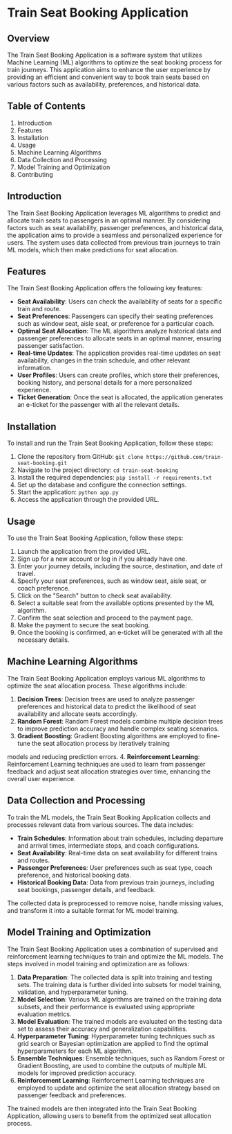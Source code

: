 # Train Seat Booking Application

## Overview
The Train Seat Booking Application is a software system that utilizes Machine Learning (ML) algorithms to optimize the seat booking process for train journeys. This application aims to enhance the user experience by providing an efficient and convenient way to book train seats based on various factors such as availability, preferences, and historical data.

## Table of Contents
1. Introduction
2. Features
3. Installation
4. Usage
5. Machine Learning Algorithms
6. Data Collection and Processing
7. Model Training and Optimization
8. Contributing

## Introduction
The Train Seat Booking Application leverages ML algorithms to predict and allocate train seats to passengers in an optimal manner. By considering factors such as seat availability, passenger preferences, and historical data, the application aims to provide a seamless and personalized experience for users. The system uses data collected from previous train journeys to train ML models, which then make predictions for seat allocation.

## Features
The Train Seat Booking Application offers the following key features:
- **Seat Availability**: Users can check the availability of seats for a specific train and route.
- **Seat Preferences**: Passengers can specify their seating preferences such as window seat, aisle seat, or preference for a particular coach.
- **Optimal Seat Allocation**: The ML algorithms analyze historical data and passenger preferences to allocate seats in an optimal manner, ensuring passenger satisfaction.
- **Real-time Updates**: The application provides real-time updates on seat availability, changes in the train schedule, and other relevant information.
- **User Profiles**: Users can create profiles, which store their preferences, booking history, and personal details for a more personalized experience.
- **Ticket Generation**: Once the seat is allocated, the application generates an e-ticket for the passenger with all the relevant details.

## Installation
To install and run the Train Seat Booking Application, follow these steps:

1. Clone the repository from GitHub: `git clone https://github.com/train-seat-booking.git`
2. Navigate to the project directory: `cd train-seat-booking`
3. Install the required dependencies: `pip install -r requirements.txt`
4. Set up the database and configure the connection settings.
5. Start the application: `python app.py`
6. Access the application through the provided URL.

## Usage
To use the Train Seat Booking Application, follow these steps:

1. Launch the application from the provided URL.
2. Sign up for a new account or log in if you already have one.
3. Enter your journey details, including the source, destination, and date of travel.
4. Specify your seat preferences, such as window seat, aisle seat, or coach preference.
5. Click on the "Search" button to check seat availability.
6. Select a suitable seat from the available options presented by the ML algorithm.
7. Confirm the seat selection and proceed to the payment page.
8. Make the payment to secure the seat booking.
9. Once the booking is confirmed, an e-ticket will be generated with all the necessary details.

## Machine Learning Algorithms
The Train Seat Booking Application employs various ML algorithms to optimize the seat allocation process. These algorithms include:

1. **Decision Trees**: Decision trees are used to analyze passenger preferences and historical data to predict the likelihood of seat availability and allocate seats accordingly.
2. **Random Forest**: Random Forest models combine multiple decision trees to improve prediction accuracy and handle complex seating scenarios.
3. **Gradient Boosting**: Gradient Boosting algorithms are employed to fine-tune the seat allocation process by iteratively training

 models and reducing prediction errors.
4. **Reinforcement Learning**: Reinforcement Learning techniques are used to learn from passenger feedback and adjust seat allocation strategies over time, enhancing the overall user experience.

## Data Collection and Processing
To train the ML models, the Train Seat Booking Application collects and processes relevant data from various sources. The data includes:

- **Train Schedules**: Information about train schedules, including departure and arrival times, intermediate stops, and coach configurations.
- **Seat Availability**: Real-time data on seat availability for different trains and routes.
- **Passenger Preferences**: User preferences such as seat type, coach preference, and historical booking data.
- **Historical Booking Data**: Data from previous train journeys, including seat bookings, passenger details, and feedback.

The collected data is preprocessed to remove noise, handle missing values, and transform it into a suitable format for ML model training.

## Model Training and Optimization
The Train Seat Booking Application uses a combination of supervised and reinforcement learning techniques to train and optimize the ML models. The steps involved in model training and optimization are as follows:

1. **Data Preparation**: The collected data is split into training and testing sets. The training data is further divided into subsets for model training, validation, and hyperparameter tuning.
2. **Model Selection**: Various ML algorithms are trained on the training data subsets, and their performance is evaluated using appropriate evaluation metrics.
3. **Model Evaluation**: The trained models are evaluated on the testing data set to assess their accuracy and generalization capabilities.
4. **Hyperparameter Tuning**: Hyperparameter tuning techniques such as grid search or Bayesian optimization are applied to find the optimal hyperparameters for each ML algorithm.
5. **Ensemble Techniques**: Ensemble techniques, such as Random Forest or Gradient Boosting, are used to combine the outputs of multiple ML models for improved prediction accuracy.
6. **Reinforcement Learning**: Reinforcement Learning techniques are employed to update and optimize the seat allocation strategy based on passenger feedback and preferences.

The trained models are then integrated into the Train Seat Booking Application, allowing users to benefit from the optimized seat allocation process.
